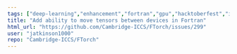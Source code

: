 ```yaml
---
tags: ["deep-learning","enhancement","fortran","gpu","hacktoberfest","interoperability","machine-learning","python","pytorch","torch"]
title: "Add ability to move tensors between devices in Fortran"
html_url: "https://github.com/Cambridge-ICCS/FTorch/issues/299"
user: "jatkinson1000"
repo: "Cambridge-ICCS/FTorch"
---
```



